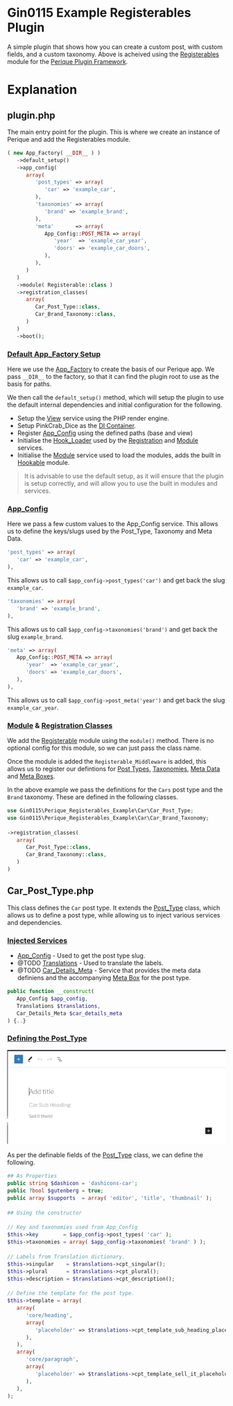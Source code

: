 # Gin0115 Example Registerables Plugin

A simple plugin that shows how you can create a custom post, with custom fields, and a custom taxonomy. Above is acheived using the [Registerables](https://github.com/Pink-Crab/Perique-Registerables) module for the [Perique Plugin Framework](https://github.com/Pink-Crab/Perique-Framework).

# Explanation

## plugin.php

The main entry point for the plugin. This is where we create an instance of Perique and add the Registerables module. 
```php
( new App_Factory( __DIR__ ) )
   ->default_setup()
   ->app_config(
      array(
         'post_types' => array(
            'car' => 'example_car',
         ),
         'taxonomies' => array(
            'brand' => 'example_brand',
         ),
         'meta'       => array(
            App_Config::POST_META => array(
               'year'  => 'example_car_year',
               'doors' => 'example_car_doors',
            ),
         ),
      )
   )
   ->module( Registerable::class )
   ->registration_classes(
      array(
         Car_Post_Type::class,
         Car_Brand_Taxonomy::class,
      )
   )
   ->boot();
```

### [Default App_Factory Setup](https://perique.info/core/App/setup#using-the-factory)

Here we use the [App_Factory](https://perique.info/core/App/app_factory) to create the basis of our Perique app. We pass `__DIR__` to the factory, so that it can find the plugin root to use as the basis for paths.

We then call the `default_setup()` method, which will setup the plugin to use the default internal dependencies and initial configuration for the following.

* Setup the [View](https://perique.info/core/App/view) service using the PHP render engine.
* Setup PinkCrab_Dice as the [DI Container](https://perique.info/core/DI).
* Register [App_Config](https://perique.info/core/App/app_config) using the defined paths (base and view)
* Initialise the [Hook_Loader](https://perique.info/lib/Hook_Loader) used by the [Registration](https://perique.info/core/Registration/) and [Module](https://perique.info/core/Registration/Modules) services.
* Initialise the [Module](https://perique.info/core/Registration/Modules) service used to load the modules, adds the built in [Hookable](https://perique.info/core/Registration/Hookable) module.

> It is advisable to use the default setup, as it will ensure that the plugin is setup correctly, and will allow you to use the built in modules and services.

### [App_Config](https://perique.info/core/App/app_config)

Here we pass a few custom values to the App_Config service. This allows us to define the keys/slugs used by the Post_Type, Taxonomy and Meta Data.

```php
'post_types' => array(
   'car' => 'example_car',
),
```
This allows us to call `$app_config->post_types('car')` and get back the slug `example_car`. 

```php
'taxonomies' => array(
   'brand' => 'example_brand',
),
```
This allows us to call `$app_config->taxonomies('brand')` and get back the slug `example_brand`. 

```php
'meta' => array(
   App_Config::POST_META => array(
      'year'  => 'example_car_year',
      'doors' => 'example_car_doors',
   ),
),
```
This allows us to call `$app_config->post_meta('year')` and get back the slug `example_car_year`.

### [Module](https://perique.info/core/Registration/Modules) & [Registration Classes](https://perique.info/core/Registration/)

We add the [Registerable](https://perique.info/core/Registration/Modules/Registerable) module using the `module()` method. There is no optional config for this module, so we can just pass the class name.

Once the module is added the `Registerable_Middleware` is added, this allows us to register our defintions for [Post Types](https://perique.info/module/Registerables/#post-type), [Taxonomies](https://perique.info/module/Registerables/#taxonomy), [Meta Data](https://perique.info/module/Registerables/#metadata) and [Meta Boxes](https://perique.info/module/Registerables/#meta-box).

In the above example we pass the definitions for the `Cars` post type and the `Brand` taxonomy. These are defined in the following classes.

```php
use Gin0115\Perique_Registerables_Example\Car\Car_Post_Type;
use Gin0115\Perique_Registerables_Example\Car\Car_Brand_Taxonomy;

->registration_classes(
   array(
      Car_Post_Type::class,
      Car_Brand_Taxonomy::class,
   )
)
```

## Car_Post_Type.php

This class defines the `Car` post type. It extends the [Post_Type](https://perique.info/module/Registerables/#post-type) class, which allows us to define a post type, while allowing us to inject various services and dependencies.

### [Injected Services](https://perique.info/core/DI/)

* [App_Config](https://perique.info/core/App/app_config) - Used to get the post type slug.
* @TODO [Translations](#) - Used to translate the labels.
* @TODO [Car_Details_Meta](#) - Service that provides the meta data definiens and the accompanying [Meta Box](https://perique.info/module/Registerables/#meta-box) for the post type.

```php
public function __construct(
   App_Config $app_config,
   Translations $translations,
   Car_Details_Meta $car_details_meta
) {..}
```

### [Defining the Post_Type](https://perique.info/module/Registerables/#post-type)

![Cars Post Type Editor](docs/images/Cars-Post-Type-Editor.png "Image of the Car Post Type Editor, with the defined block template.")

As per the definable fields of the [Post_Type](https://perique.info/module/Registerables/docs/Post-Type) class, we can define the following.

```php
## As Properties
public string $dashicon = 'dashicons-car';
public ?bool $gutenberg = true;
public array $supports  = array( 'editor', 'title', 'thumbnail' );

## Using the constructor

// Key and taxonomies used from App_Config
$this->key        = $app_config->post_types( 'car' );
$this->taxonomies = array( $app_config->taxonomies( 'brand' ) );

// Labels from Translation dictionary.
$this->singular    = $translations->cpt_singular();
$this->plural      = $translations->cpt_plural();
$this->description = $translations->cpt_description();

// Define the template for the post type.
$this->template = array(
   array(
      'core/heading',
      array(
         'placeholder' => $translations->cpt_template_sub_heading_placeholder(),
      ),
   ),
   array(
      'core/paragraph',
      array(
         'placeholder' => $translations->cpt_template_sell_it_placeholder(),
      ),
   ),
);
